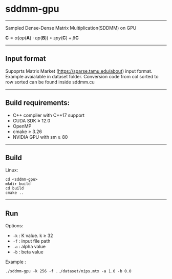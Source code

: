 # sddmm-gpu

---

Sampled Dense-Dense Matrix Multiplication(SDDMM) on GPU

$\mathbf{C}=\alpha(op(\mathbf{A})\cdot op(\mathbf{B}))\circ spy(\mathbf{C})+\beta\mathbf{C}$

---

## Input format

Supoprts Matrix Market (https://sparse.tamu.edu/about) input format. Example avaialable in dataset folder.
Conversion code from col sorted to row sorted can be found inside sddmm.cu

---

## Build requirements:

- C++ compiler with C++17 support
- CUDA SDK $\ge$ 12.0
- OpenMP
- cmake $\ge$ 3.26
- NVIDIA GPU with sm $\ge$ 80

---

## Build

Linux:

```shell
cd <sddmm-gpu>
mkdir build
cd build
cmake ..
```

---

## Run

Options:

- `-k` : K value. k $\ge$ 32
- `-f` : input file path
- `-a` : alpha value
- `-b` : beta value

Example :

```shell
./sddmm-gpu -k 256 -f ../dataset/nips.mtx -a 1.0 -b 0.0
```
